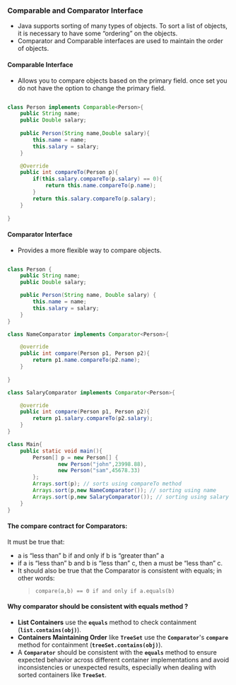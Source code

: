 ### Comparable and Comparator Interface
- Java supports sorting of many types of objects. To sort a list of objects, it is necessary to have some “ordering” on the objects.
- Comparator and Comparable interfaces are used to maintain the order of objects.

#### Comparable Interface
- Allows you to compare objects based on the primary field. once set you do not have the option to change the primary field.

```java

class Person implements Comparable<Person>{
	public String name;
	public Double salary;
	
	public Person(String name,Double salary){
		this.name = name;
		this.salary = salary;
	}

    @Override
    public int compareTo(Person p){
        if(this.salary.compareTo(p.salary) == 0){
            return this.name.compareTo(p.name);
        }
        return this.salary.compareTo(p.salary);
    }
	
}

```

#### Comparator Interface
- Provides a more flexible way to compare objects.

```java

class Person {
    public String name;
    public Double salary;

    public Person(String name, Double salary) {
        this.name = name;
        this.salary = salary;
    }
}

class NameComparator implements Comparator<Person>{

	@override
	public int compare(Person p1, Person p2){
        return p1.name.compareTo(p2.name);
    }
	
}

class SalaryComparator implements Comparator<Person>{

	@override
	public int compare(Person p1, Person p2){
        return p1.salary.compareTo(p2.salary);
    }
}

class Main{
    public static void main(){
        Person[] p = new Person[] {
                new Person("john",23998.88), 
                new Person("sam",45678.33)
        };
        Arrays.sort(p); // sorts using compareTo method
        Arrays.sort(p,new NameComparator()); // sorting using name
        Arrays.sort(p,new SalaryComparator()); // sorting using salary
    }
}
```


#### The compare contract for Comparators:
It must be true that:
- a is “less than” b if and only if b is “greater than” a
- if a is “less than” b and b is “less than” c, then a must be “less than” c.
- It should also be true that the Comparator is consistent with equals; in other
  words:
  > `compare(a,b) == 0 if and only if a.equals(b)`

#### Why comparator should be consistent with equals method ?

- **List Containers** use the **`equals`** method to check containment (**`list.contains(obj)`**).
- **Containers Maintaining Order** like **`TreeSet`** use the **`Comparator`**'s **`compare`** method for containment (**`treeSet.contains(obj)`**).
- A **`Comparator`** should be consistent with the **`equals`** method to ensure expected behavior across different container implementations and avoid inconsistencies or unexpected results, especially when dealing with sorted containers like **`TreeSet`**.